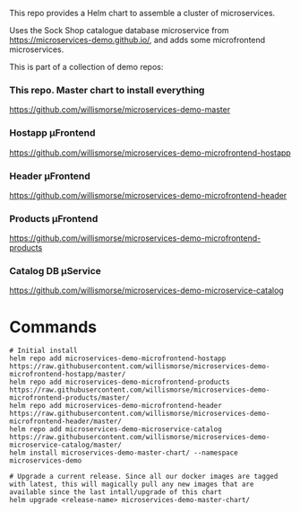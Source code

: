 
This repo provides a Helm chart to assemble a cluster of microservices. 

Uses the Sock Shop catalogue database microservice from https://microservices-demo.github.io/, and adds some microfrontend microservices.

This is part of a collection of demo repos:

### This repo. Master chart to install everything
https://github.com/willismorse/microservices-demo-master

### Hostapp µFrontend
https://github.com/willismorse/microservices-demo-microfrontend-hostapp

### Header µFrontend
https://github.com/willismorse/microservices-demo-microfrontend-header

### Products µFrontend
https://github.com/willismorse/microservices-demo-microfrontend-products

### Catalog DB µService
https://github.com/willismorse/microservices-demo-microservice-catalog



# Commands

```
# Initial install
helm repo add microservices-demo-microfrontend-hostapp  https://raw.githubusercontent.com/willismorse/microservices-demo-microfrontend-hostapp/master/
helm repo add microservices-demo-microfrontend-products  https://raw.githubusercontent.com/willismorse/microservices-demo-microfrontend-products/master/
helm repo add microservices-demo-microfrontend-header  https://raw.githubusercontent.com/willismorse/microservices-demo-microfrontend-header/master/
helm repo add microservices-demo-microservice-catalog  https://raw.githubusercontent.com/willismorse/microservices-demo-microservice-catalog/master/
helm install microservices-demo-master-chart/ --namespace microservices-demo

# Upgrade a current release. Since all our docker images are tagged with latest, this will magically pull any new images that are available since the last intall/upgrade of this chart
helm upgrade <release-name> microservices-demo-master-chart/
```
